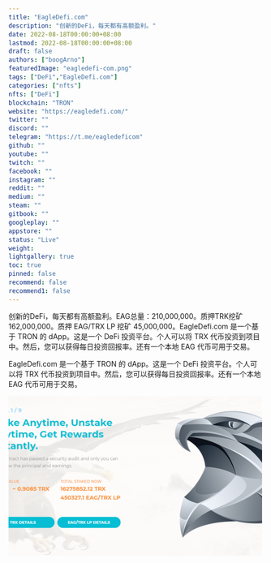 ```yaml
---
title: "EagleDefi.com"
description: "创新的DeFi，每天都有高额盈利。"
date: 2022-08-18T00:00:00+08:00
lastmod: 2022-08-18T00:00:00+08:00
draft: false
authors: ["boogArno"]
featuredImage: "eagledefi-com.png"
tags: ["DeFi","EagleDefi.com"]
categories: ["nfts"]
nfts: ["DeFi"]
blockchain: "TRON"
website: "https://eagledefi.com/"
twitter: ""
discord: ""
telegram: "https://t.me/eagledeficom"
github: ""
youtube: ""
twitch: ""
facebook: ""
instagram: ""
reddit: ""
medium: ""
steam: ""
gitbook: ""
googleplay: ""
appstore: ""
status: "Live"
weight: 
lightgallery: true
toc: true
pinned: false
recommend: false
recommend1: false
---
```

创新的DeFi，每天都有高额盈利。EAG总量：210,000,000。质押TRK挖矿162,000,000。质押 EAG/TRX LP 挖矿 45,000,000。EagleDefi.com 是一个基于 TRON 的 dApp。这是一个 DeFi 投资平台。个人可以将 TRX 代币投资到项目中。然后，您可以获得每日投资回报率。还有一个本地 EAG 代币可用于交易。

EagleDefi.com 是一个基于 TRON 的 dApp。这是一个 DeFi 投资平台。个人可以将 TRX 代币投资到项目中。然后，您可以获得每日投资回报率。还有一个本地 EAG 代币可用于交易。

![eagledeficom-dapp-defi-tron-image1-500x315_bec1f3df1170e4179c98e54111fd6c89](eagledeficom-dapp-defi-tron-image1-500x315_bec1f3df1170e4179c98e54111fd6c89.png)


